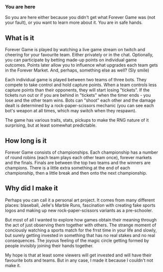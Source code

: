 ### You are here

So you are here either because you didn't get what Forever Game was (not your fault), or you want to learn more about it. You are in safe hands.

## What is it

Forever Game is played by watching a live game stream on twitch and cheering for your favourite team. Either privately or in the chat. Optionally, you can participate by betting made-up points on individual game outcomes. Points later allow you to influence what upgrades each team gets in the Forever Market. And, perhaps, something else as well? (Sly smile)

Each individual game is played between two teams of three bots. They compete to take control and hold capture points. When a team controls less capture points than their opponents, they will start losing "tickets". If the tickets run out or if you are behind in "tickets" when the timer ends - you lose and the other team wins. Bots can "shoot" each other and the damage dealt is determined by a rock-paper-scissors mechanic (you can see each bot's weapon at all times, which may switch when they respawn).

The game has various traits, stats, pickups to make the RNG nature of it surprising, but at least somewhat predictable.

## How long is it

Forever Game consists of championships. Each championship has a number of round robins (each team plays each other team once), forever markets and the finals. Finals are between the top two teams and the winners are champions. There is a little extra something at the end of each championship, then a little break and then onto the next championship.

## Why did I make it

Perhaps you can call it a personal art project. It comes from many different places: blaseball, Jelle's Marble Runs, fascination with creating fake sports logos and making up new rock-paper-scissors variants as a pre-schooler.

But most of all I wanted to explore how games obtain their meaning through the act of just observing them together with others. The strange moment of conciously watching a sports match for the frrst time in your life and slowly, but surely getting invested in something that has no real stakes and no real consequences. The joyous feeling of the magic circle getting formed by people invisibly joining their hands together.

My hope is that at least some viewers will get invested and will have their favourite bots and teams. But in any case, I made it because I couldn't not make it.
